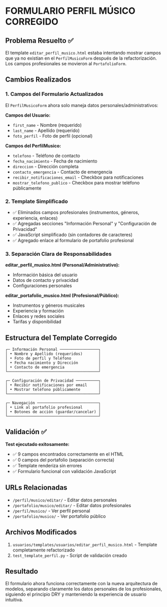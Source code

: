 # FORMULARIO PERFIL MÚSICO CORREGIDO

## Problema Resuelto ✅

El template `editar_perfil_musico.html` estaba intentando mostrar campos que ya no existían en el `PerfilMusicoForm` después de la refactorización. Los campos profesionales se movieron al `PortafolioForm`.

## Cambios Realizados

### 1. **Campos del Formulario Actualizados**

El `PerfilMusicoForm` ahora solo maneja datos personales/administrativos:

**Campos del Usuario:**

- `first_name` - Nombre (requerido)
- `last_name` - Apellido (requerido)
- `foto_perfil` - Foto de perfil (opcional)

**Campos del PerfilMusico:**

- `telefono` - Teléfono de contacto
- `fecha_nacimiento` - Fecha de nacimiento
- `direccion` - Dirección completa
- `contacto_emergencia` - Contacto de emergencia
- `recibir_notificaciones_email` - Checkbox para notificaciones
- `mostrar_telefono_publico` - Checkbox para mostrar teléfono públicamente

### 2. **Template Simplificado**

- ✅ Eliminados campos profesionales (instrumentos, géneros, experiencia, enlaces)
- ✅ Agregadas secciones "Información Personal" y "Configuración de Privacidad"
- ✅ JavaScript simplificado (sin contadores de caracteres)
- ✅ Agregado enlace al formulario de portafolio profesional

### 3. **Separación Clara de Responsabilidades**

**editar_perfil_musico.html (Personal/Administrativo):**

- Información básica del usuario
- Datos de contacto y privacidad
- Configuraciones personales

**editar_portafolio_musico.html (Profesional/Público):**

- Instrumentos y géneros musicales
- Experiencia y formación
- Enlaces y redes sociales
- Tarifas y disponibilidad

## Estructura del Template Corregido

```
┌─ Información Personal ─────────────────┐
│ • Nombre y Apellido (requeridos)       │
│ • Foto de perfil y Teléfono            │
│ • Fecha nacimiento y Dirección         │
│ • Contacto de emergencia               │
└────────────────────────────────────────┘

┌─ Configuración de Privacidad ──────────┐
│ • Recibir notificaciones por email     │
│ • Mostrar teléfono públicamente        │
└────────────────────────────────────────┘

┌─ Navegación ───────────────────────────┐
│ • Link al portafolio profesional       │
│ • Botones de acción (guardar/cancelar) │
└────────────────────────────────────────┘
```

## Validación ✅

**Test ejecutado exitosamente:**

- ✅ 9 campos encontrados correctamente en el HTML
- ✅ 0 campos del portafolio (separación correcta)
- ✅ Template renderiza sin errores
- ✅ Formulario funcional con validación JavaScript

## URLs Relacionadas

- `/perfil/musico/editar/` - Editar datos personales
- `/portafolio/musico/editar/` - Editar datos profesionales
- `/perfil/musico/` - Ver perfil personal
- `/portafolio/musico/` - Ver portafolio público

## Archivos Modificados

1. `usuarios/templates/usuarios/editar_perfil_musico.html` - Template completamente refactorizado
2. `test_template_perfil.py` - Script de validación creado

## Resultado

El formulario ahora funciona correctamente con la nueva arquitectura de modelos, separando claramente los datos personales de los profesionales, siguiendo el principio DRY y manteniendo la experiencia de usuario intuitiva.
